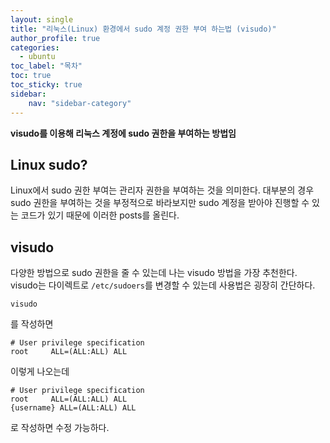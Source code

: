 ```yaml
---
layout: single
title: "리눅스(Linux) 환경에서 sudo 계정 권한 부여 하는법 (visudo)"
author_profile: true
categories:
  - ubuntu
toc_label: "목차"
toc: true
toc_sticky: true
sidebar:
    nav: "sidebar-category"
---
```


**visudo를 이용해 리눅스 계정에 sudo 권한을 부여하는 방법임**

## Linux sudo?
Linux에서 sudo 권한 부여는 관리자 권한을 부여하는 것을 의미한다. 대부분의 경우 sudo 권한을 부여하는 것을 부정적으로 바라보지만 sudo 계정을 받아야 진행할 수 있는 코드가 있기 때문에 이러한 posts를 올린다.

## visudo
다양한 방법으로 sudo 권한을 줄 수 있는데 나는 visudo 방법을 가장 추천한다. visudo는 다이렉트로 `/etc/sudoers`를 변경할 수 있는데 사용법은 굉장히 간단하다.
```
visudo
```
를 작성하면
```
# User privilege specification
root     ALL=(ALL:ALL) ALL
```
이렇게 나오는데
```
# User privilege specification
root     ALL=(ALL:ALL) ALL
{username} ALL=(ALL:ALL) ALL
```
로 작성하면 수정 가능하다.